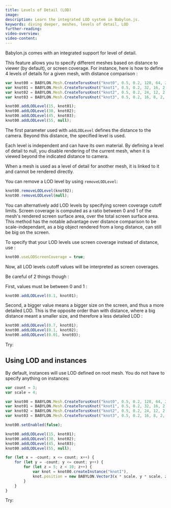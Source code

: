 ```yaml
---
title: Levels of Detail (LOD)
image: 
description: Learn the integrated LOD system in Babylon.js.
keywords: diving deeper, meshes, levels of detail, LOD
further-reading:
video-overview:
video-content:
---
```


Babylon.js comes with an integrated support for level of detail.

This feature allows you to specify different meshes based on distance to viewer (by default), or screen coverage.
For instance, here is how to define 4 levels of details for a given mesh, with distance comparison :

```javascript
var knot00 = BABYLON.Mesh.CreateTorusKnot("knot0", 0.5, 0.2, 128, 64, 2, 3, scene);
var knot01 = BABYLON.Mesh.CreateTorusKnot("knot1", 0.5, 0.2, 32, 16, 2, 3, scene);
var knot02 = BABYLON.Mesh.CreateTorusKnot("knot2", 0.5, 0.2, 24, 12, 2, 3, scene);
var knot03 = BABYLON.Mesh.CreateTorusKnot("knot3", 0.5, 0.2, 16, 8, 2, 3, scene);

knot00.addLODLevel(15, knot01);
knot00.addLODLevel(30, knot02);
knot00.addLODLevel(45, knot03);
knot00.addLODLevel(55, null);
```

The first parameter used with ```addLODLevel``` defines the distance to the camera. Beyond this distance, the specified level is used.

Each level is independent and can have its own material.
By defining a level of detail to null, you disable rendering of the current mesh, when it is viewed beyond the indicated distance to camera.

When a mesh is used as a level of detail for another mesh, it is linked to it and cannot be rendered directly.

You can remove a LOD level by using ```removeLODLevel```:

```javascript
knot00.removeLODLevel(knot02);
knot00.removeLODLevel(null);
```

You can alternatively add LOD levels by specifying screen coverage cutoff limits. Screen coverage is computed as a ratio between 0 and 1 of the mesh's rendered screen surface area, over the total screen surface area. This method has the notable advantage over distance comparison to be scale-independant, as a big object rendered from a long distance, can still be big on the screen.

To specify that your LOD levels use screen coverage instead of distance, use :

```javascript
knot00.useLODScreenCoverage = true;
```

Now, all LOD levels cutoff values will be interpreted as screen coverages. 

Be careful of 2 things though : 

First, values must be between 0 and 1 : 

```javascript
knot00.addLODLevel(0.1, knot01);
```

Second, a bigger value means a bigger size on the screen, and thus a more detailed LOD. This is the opposite order than with distance, where a big distance meant a smaller size, and therefore a less detailed LOD : 

```javascript
knot00.addLODLevel(0.7, knot01);
knot00.addLODLevel(0.1, knot02);
knot00.addLODLevel(0.01, knot03);
```

Try: <Playground id="#QE7KM" title="LOD Demo" description="Simple example of using the LOD system."/>

## Using LOD and instances
By default, instances will use LOD defined on root mesh. You do not have to specify anything on instances:

```javascript
var count = 3;
var scale = 4;

var knot00 = BABYLON.Mesh.CreateTorusKnot("knot0", 0.5, 0.2, 128, 64, 2, 3, scene);
var knot01 = BABYLON.Mesh.CreateTorusKnot("knot1", 0.5, 0.2, 32, 16, 2, 3, scene);
var knot02 = BABYLON.Mesh.CreateTorusKnot("knot2", 0.5, 0.2, 24, 12, 2, 3, scene);
var knot03 = BABYLON.Mesh.CreateTorusKnot("knot3", 0.5, 0.2, 16, 8, 2, 3, scene);

knot00.setEnabled(false);

knot00.addLODLevel(15, knot01);
knot00.addLODLevel(30, knot02);
knot00.addLODLevel(45, knot03);
knot00.addLODLevel(55, null);

for (let x = -count; x <= count; x++) {
    for (let y = -count; y <= count; y++) {
        for (let z = 5; z < 10; z++) {
            var knot = knot00.createInstance("knotI"),
            knot.position = new BABYLON.Vector3(x * scale, y * scale, z * scale);
        }
    }
}
```

Try: <Playground id="#14ESWC" title="LOD and Instances Demo" description="Simple example of using the LOD system with instances."/>